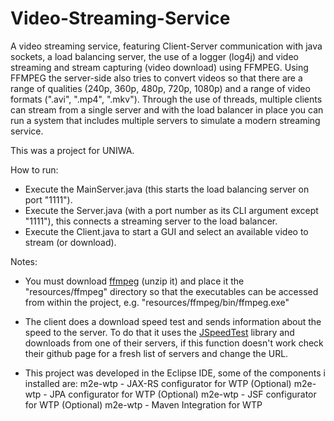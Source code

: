 # Video-Streaming-Service

  A video streaming service, featuring Client-Server communication with java sockets, a load balancing server, the use of a logger (log4j) and video streaming and stream capturing (video download) using FFMPEG. Using FFMPEG the server-side also tries to convert videos so that there are a range of qualities (240p, 360p, 480p, 720p, 1080p) and a range of video formats (".avi", ".mp4", ".mkv"). Through the use of threads, multiple clients can stream from a single server and with the load balancer in place you can run a system that includes multiple servers to simulate a modern streaming service.

This was a project for UNIWA.

How to run:
  - Execute the MainServer.java (this starts the load balancing server on port "1111").
  - Execute the Server.java (with a port number as its CLI argument except "1111"), this connects a streaming server to the load balancer.
  - Execute the Client.java to start a GUI and select an available video to stream (or download).
  

Notes:
- You must download [ffmpeg](https://www.ffmpeg.org/download.html) (unzip it) and place it the "resources/ffmpeg" directory so that the executables can be accessed from within the project, e.g. "resources/ffmpeg/bin/ffmpeg.exe"

- The client does a download speed test and sends information about the speed to the server. To do that it uses the [JSpeedTest](https://github.com/bertrandmartel/speed-test-lib/tree/master) library and downloads from one of their servers, if this function doesn't work check their github page for a fresh list of servers and change the URL.

- This project was developed in the Eclipse IDE, some of the components i installed are:
  m2e-wtp - JAX-RS configurator for WTP (Optional)
  m2e-wtp - JPA configurator for WTP (Optional)
  m2e-wtp - JSF configurator for WTP (Optional)
  m2e-wtp - Maven Integration for WTP

